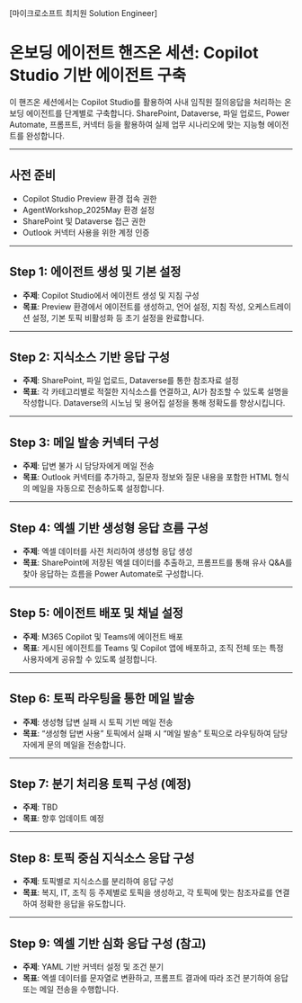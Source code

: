 [마이크로소프트 최치원 Solution Engineer]

# 온보딩 에이전트 핸즈온 세션: Copilot Studio 기반 에이전트 구축

이 핸즈온 세션에서는 Copilot Studio를 활용하여 사내 임직원 질의응답을 처리하는 온보딩 에이전트를 단계별로 구축합니다. SharePoint, Dataverse, 파일 업로드, Power Automate, 프롬프트, 커넥터 등을 활용하여 실제 업무 시나리오에 맞는 지능형 에이전트를 완성합니다.

---

## 사전 준비
- Copilot Studio Preview 환경 접속 권한
- AgentWorkshop_2025May 환경 설정
- SharePoint 및 Dataverse 접근 권한
- Outlook 커넥터 사용을 위한 계정 인증

---

## Step 1: 에이전트 생성 및 기본 설정
- **주제**: Copilot Studio에서 에이전트 생성 및 지침 구성
- **목표**: Preview 환경에서 에이전트를 생성하고, 언어 설정, 지침 작성, 오케스트레이션 설정, 기본 토픽 비활성화 등 초기 설정을 완료합니다.

---

## Step 2: 지식소스 기반 응답 구성
- **주제**: SharePoint, 파일 업로드, Dataverse를 통한 참조자료 설정
- **목표**: 각 카테고리별로 적절한 지식소스를 연결하고, AI가 참조할 수 있도록 설명을 작성합니다. Dataverse의 시노님 및 용어집 설정을 통해 정확도를 향상시킵니다.

---

## Step 3: 메일 발송 커넥터 구성
- **주제**: 답변 불가 시 담당자에게 메일 전송
- **목표**: Outlook 커넥터를 추가하고, 질문자 정보와 질문 내용을 포함한 HTML 형식의 메일을 자동으로 전송하도록 설정합니다.

---

## Step 4: 엑셀 기반 생성형 응답 흐름 구성
- **주제**: 엑셀 데이터를 사전 처리하여 생성형 응답 생성
- **목표**: SharePoint에 저장된 엑셀 데이터를 추출하고, 프롬프트를 통해 유사 Q&A를 찾아 응답하는 흐름을 Power Automate로 구성합니다.

---

## Step 5: 에이전트 배포 및 채널 설정
- **주제**: M365 Copilot 및 Teams에 에이전트 배포
- **목표**: 게시된 에이전트를 Teams 및 Copilot 앱에 배포하고, 조직 전체 또는 특정 사용자에게 공유할 수 있도록 설정합니다.

---

## Step 6: 토픽 라우팅을 통한 메일 발송
- **주제**: 생성형 답변 실패 시 토픽 기반 메일 전송
- **목표**: “생성형 답변 사용” 토픽에서 실패 시 “메일 발송” 토픽으로 라우팅하여 담당자에게 문의 메일을 전송합니다.

---

## Step 7: 분기 처리용 토픽 구성 (예정)
- **주제**: TBD
- **목표**: 향후 업데이트 예정

---

## Step 8: 토픽 중심 지식소스 응답 구성
- **주제**: 토픽별로 지식소스를 분리하여 응답 구성
- **목표**: 복지, IT, 조직 등 주제별로 토픽을 생성하고, 각 토픽에 맞는 참조자료를 연결하여 정확한 응답을 유도합니다.

---

## Step 9: 엑셀 기반 심화 응답 구성 (참고)
- **주제**: YAML 기반 커넥터 설정 및 조건 분기
- **목표**: 엑셀 데이터를 문자열로 변환하고, 프롬프트 결과에 따라 조건 분기하여 응답 또는 메일 전송을 수행합니다.
